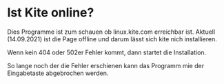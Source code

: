 # Ist Kite online?

Dies Programme ist zum schauen ob linux.kite.com erreichbar ist.
Aktuell (14.09.2021) ist die Page offline und darum lässt sich 
kite nich installieren.

Wenn kein 404 oder 502er Fehler kommt, dann startet die Installation.

So lange noch der die Fehler erschienen kann das Programm mie der 
Eingabetaste abgebrochen werden.